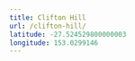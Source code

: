 ```yaml
---
title: Clifton Hill
url: /clifton-hill/
latitude: -27.524529800000003
longitude: 153.0299146
---
```

